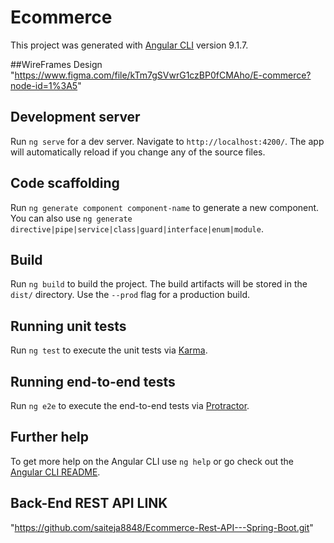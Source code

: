 # Ecommerce

This project was generated with [Angular CLI](https://github.com/angular/angular-cli) version 9.1.7.

##WireFrames Design
"https://www.figma.com/file/kTm7gSVwrG1czBP0fCMAho/E-commerce?node-id=1%3A5"

## Development server

Run `ng serve` for a dev server. Navigate to `http://localhost:4200/`. The app will automatically reload if you change any of the source files.

## Code scaffolding

Run `ng generate component component-name` to generate a new component. You can also use `ng generate directive|pipe|service|class|guard|interface|enum|module`.

## Build

Run `ng build` to build the project. The build artifacts will be stored in the `dist/` directory. Use the `--prod` flag for a production build.

## Running unit tests

Run `ng test` to execute the unit tests via [Karma](https://karma-runner.github.io).

## Running end-to-end tests

Run `ng e2e` to execute the end-to-end tests via [Protractor](http://www.protractortest.org/).

## Further help

To get more help on the Angular CLI use `ng help` or go check out the [Angular CLI README](https://github.com/angular/angular-cli/blob/master/README.md).

## Back-End REST API LINK
"https://github.com/saiteja8848/Ecommerce-Rest-API---Spring-Boot.git"
